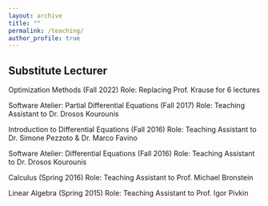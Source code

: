 ```yaml
---
layout: archive
title: ""
permalink: /teaching/
author_profile: true
---
```

## Substitute Lecturer
Optimization Methods (Fall 2022)
Role: Replacing Prof. Krause for 6 lectures

Software Atelier: Partial Differential Equations (Fall 2017)
Role: Teaching Assistant to Dr. Drosos Kourounis

Introduction to Differential Equations (Fall 2016)
Role: Teaching Assistant to Dr. Simone Pezzoto & Dr. Marco Favino

Software Atelier: Differential Equations (Fall 2016)
Role: Teaching Assistant to Dr. Drosos Kourounis

Calculus (Spring 2016)
Role: Teaching Assistant to Prof. Michael Bronstein

Linear Algebra (Spring 2015)
Role: Teaching Assistant to Prof. Igor Pivkin
